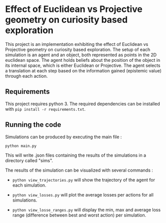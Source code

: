 # Effect of Euclidean vs Projective geometry on curiosity based exploration

This project is an implementation exhibiting the effect of Euclidean vs Projective geometry on curiosity based exploration.
The setup of each simulation is an agent and an object, both represented as points in the 2D euclidean space. The agent holds beliefs about the position of the object in its internal space, which is either Euclidean or Projective. The agent selects a translation at each step based on the information gained (epistemic value) through each action.


## Requirements

This project requires python 3. The required dependencies can be installed with `pip install -r requirements.txt`.

## Running the code

Simulations can be produced by executing the main file :

`python main.py`

This will write .json files containing the results of the simulations in a directory called "sims".

The results of the simulation can be visualized with several commands :

- `python view_trajectories.py` will show the trajectory of the agent for each simulation.

- `python view_losses.py` will plot the average losses per actions for all simulations. 

- `python view_losse_ranges.py` will display the min, max and average loss range (difference between best and worst action) per simulation.


